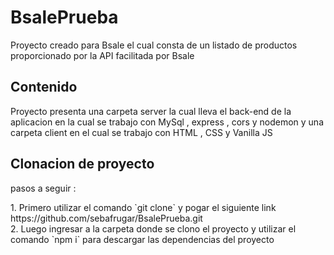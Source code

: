 # BsalePrueba

<p> Proyecto creado para Bsale el cual consta de un listado de productos 
  proporcionado por la API facilitada por Bsale </p>


## Contenido 

<p> Proyecto presenta una carpeta server la cual lleva el back-end de la aplicacion en la cual se trabajo con
  MySql , express , cors y nodemon y una carpeta client en el cual se trabajo con HTML , CSS y Vanilla JS  </p>
  
## Clonacion de proyecto

<p> pasos a seguir :</p>
1. Primero utilizar el comando `git clone` y pogar el siguiente link https://github.com/sebafrugar/BsalePrueba.git </br>
2. Luego ingresar a la carpeta donde se clono el proyecto y utilizar el comando `npm i` para descargar las dependencias del proyecto

